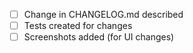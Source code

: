 <!-- describe the changes you have made here: what, why, ... -->


- [ ] Change in CHANGELOG.md described
- [ ] Tests created for changes
- [ ] Screenshots added (for UI changes)
